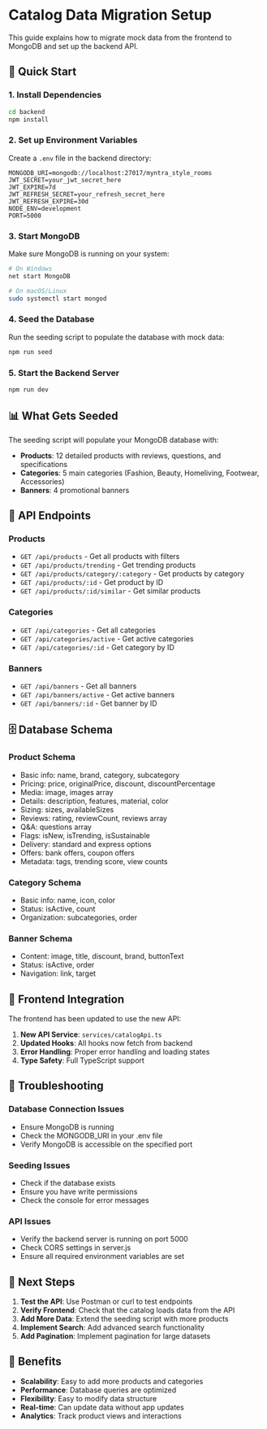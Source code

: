 # Catalog Data Migration Setup

This guide explains how to migrate mock data from the frontend to MongoDB and set up the backend API.

## 🚀 Quick Start

### 1. Install Dependencies
```bash
cd backend
npm install
```

### 2. Set up Environment Variables
Create a `.env` file in the backend directory:
```env
MONGODB_URI=mongodb://localhost:27017/myntra_style_rooms
JWT_SECRET=your_jwt_secret_here
JWT_EXPIRE=7d
JWT_REFRESH_SECRET=your_refresh_secret_here
JWT_REFRESH_EXPIRE=30d
NODE_ENV=development
PORT=5000
```

### 3. Start MongoDB
Make sure MongoDB is running on your system:
```bash
# On Windows
net start MongoDB

# On macOS/Linux
sudo systemctl start mongod
```

### 4. Seed the Database
Run the seeding script to populate the database with mock data:
```bash
npm run seed
```

### 5. Start the Backend Server
```bash
npm run dev
```

## 📊 What Gets Seeded

The seeding script will populate your MongoDB database with:

- **Products**: 12 detailed products with reviews, questions, and specifications
- **Categories**: 5 main categories (Fashion, Beauty, Homeliving, Footwear, Accessories)
- **Banners**: 4 promotional banners

## 🔧 API Endpoints

### Products
- `GET /api/products` - Get all products with filters
- `GET /api/products/trending` - Get trending products
- `GET /api/products/category/:category` - Get products by category
- `GET /api/products/:id` - Get product by ID
- `GET /api/products/:id/similar` - Get similar products

### Categories
- `GET /api/categories` - Get all categories
- `GET /api/categories/active` - Get active categories
- `GET /api/categories/:id` - Get category by ID

### Banners
- `GET /api/banners` - Get all banners
- `GET /api/banners/active` - Get active banners
- `GET /api/banners/:id` - Get banner by ID

## 🗄️ Database Schema

### Product Schema
- Basic info: name, brand, category, subcategory
- Pricing: price, originalPrice, discount, discountPercentage
- Media: image, images array
- Details: description, features, material, color
- Sizing: sizes, availableSizes
- Reviews: rating, reviewCount, reviews array
- Q&A: questions array
- Flags: isNew, isTrending, isSustainable
- Delivery: standard and express options
- Offers: bank offers, coupon offers
- Metadata: tags, trending score, view counts

### Category Schema
- Basic info: name, icon, color
- Status: isActive, count
- Organization: subcategories, order

### Banner Schema
- Content: image, title, discount, brand, buttonText
- Status: isActive, order
- Navigation: link, target

## 🔄 Frontend Integration

The frontend has been updated to use the new API:

1. **New API Service**: `services/catalogApi.ts`
2. **Updated Hooks**: All hooks now fetch from backend
3. **Error Handling**: Proper error handling and loading states
4. **Type Safety**: Full TypeScript support

## 🐛 Troubleshooting

### Database Connection Issues
- Ensure MongoDB is running
- Check the MONGODB_URI in your .env file
- Verify MongoDB is accessible on the specified port

### Seeding Issues
- Check if the database exists
- Ensure you have write permissions
- Check the console for error messages

### API Issues
- Verify the backend server is running on port 5000
- Check CORS settings in server.js
- Ensure all required environment variables are set

## 📝 Next Steps

1. **Test the API**: Use Postman or curl to test endpoints
2. **Verify Frontend**: Check that the catalog loads data from the API
3. **Add More Data**: Extend the seeding script with more products
4. **Implement Search**: Add advanced search functionality
5. **Add Pagination**: Implement pagination for large datasets

## 🎯 Benefits

- **Scalability**: Easy to add more products and categories
- **Performance**: Database queries are optimized
- **Flexibility**: Easy to modify data structure
- **Real-time**: Can update data without app updates
- **Analytics**: Track product views and interactions
